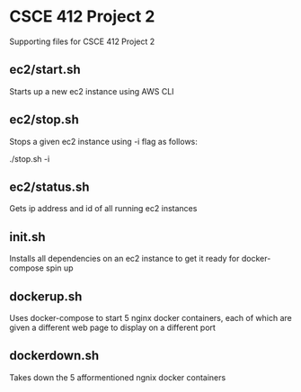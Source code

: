 # CSCE 412 Project 2
Supporting files for CSCE 412 Project 2

## ec2/start.sh
Starts up a new ec2 instance using AWS CLI

## ec2/stop.sh
Stops a given ec2 instance using -i flag as follows:

./stop.sh -i <instanceid>

## ec2/status.sh
Gets ip address and id of all running ec2 instances

## init.sh
Installs all dependencies on an ec2 instance to get it ready for docker-compose spin up

## dockerup.sh
Uses docker-compose to start 5 nginx docker containers, each of which are given a different web page to display on a different port

## dockerdown.sh
Takes down the 5 afformentioned ngnix docker containers
